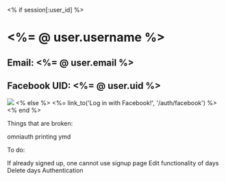 <% if session[:user_id] %>
  <h1><%= @ user.username %></h1>
  <h2>Email: <%= @ user.email %></h2>
  <h2>Facebook UID: <%= @ user.uid %></h2>
  <img src="<%= @ user.image %>">
<% else %>
  <%= link_to('Log in with Facebook!', '/auth/facebook') %>
<% end %>

Things that are broken:

omniauth
printing ymd


To do:

If already signed up, one cannot use signup page
Edit functionality of days
Delete days
Authentication
